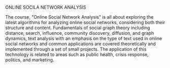 ONLINE SOCILA NETWORK ANALYSIS

The course, "Online Social Network Analysis" is all about exploring the latest algorithms for analyzing online social networks, considering both their structure and content. Fundamentals of social graph theory including distance, search, influence, community discovery, diffusion, and graph dynamics, text analysis with an emphasis on the type of text used in online social networks and common applications are covered theoretically and implemented through a set of small projects.  The application of this technology is related to areas such as public health, crisis response, politics, and marketing.  
